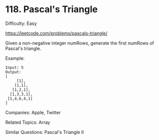 # 118. Pascal's Triangle

Difficulty: Easy

https://leetcode.com/problems/pascals-triangle/

Given a non-negative integer numRows, generate the first numRows of Pascal's triangle.

Example:
```
Input: 5
Output:
[
     [1],
    [1,1],
   [1,2,1],
  [1,3,3,1],
 [1,4,6,4,1]
]
```

Companies: Apple, Twitter

Related Topics: Array

Similar Questions: Pascal's Triangle II
